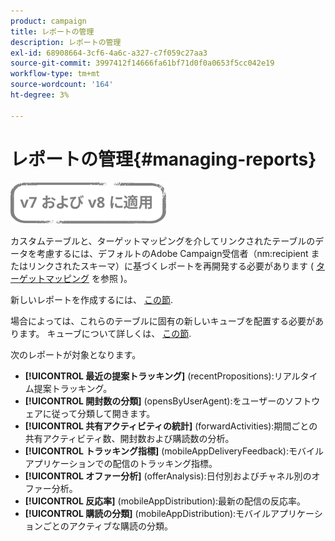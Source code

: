 ```yaml
---
product: campaign
title: レポートの管理
description: レポートの管理
exl-id: 68908664-3cf6-4a6c-a327-c7f059c27aa3
source-git-commit: 3997412f14666fa61bf71d0f0a0653f5cc042e19
workflow-type: tm+mt
source-wordcount: '164'
ht-degree: 3%

---
```


# レポートの管理{#managing-reports}

![](../../assets/common.svg)

カスタムテーブルと、ターゲットマッピングを介してリンクされたテーブルのデータを考慮するには、デフォルトのAdobe Campaign受信者（nm:recipient またはリンクされたスキーマ）に基づくレポートを再開発する必要があります ( [ターゲットマッピング](../../configuration/using/target-mapping.md) を参照 )。

新しいレポートを作成するには、 [この節](../../reporting/using/about-reports-creation-in-campaign.md).

場合によっては、これらのテーブルに固有の新しいキューブを配置する必要があります。 キューブについて詳しくは、 [この節](../../reporting/using/about-cubes.md).

次のレポートが対象となります。

* **[!UICONTROL 最近の提案トラッキング]** (recentPropositions):リアルタイム提案トラッキング。
* **[!UICONTROL 開封数の分類]** (opensByUserAgent):をユーザーのソフトウェアに従って分類して開きます。
* **[!UICONTROL 共有アクティビティの統計]** (forwardActivities):期間ごとの共有アクティビティ数、開封数および購読数の分析。
* **[!UICONTROL トラッキング指標]** (mobileAppDeliveryFeedback):モバイルアプリケーションでの配信のトラッキング指標。
* **[!UICONTROL オファー分析]** (offerAnalysis):日付別およびチャネル別のオファー分析。
* **[!UICONTROL 反応率]** (mobileAppDistribution):最新の配信の反応率。
* **[!UICONTROL 購読の分類]** (mobileAppDistribution):モバイルアプリケーションごとのアクティブな購読の分類。
